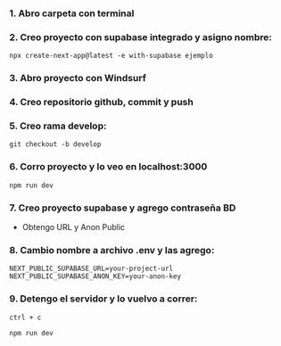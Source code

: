 ### 1. Abro carpeta con terminal

### 2. Creo proyecto con supabase integrado y asigno nombre:

```
npx create-next-app@latest -e with-supabase ejemplo
```

### 3. Abro proyecto con Windsurf

### 4. Creo repositorio github, commit y push

### 5. Creo rama develop:

```
git checkout -b develop
```

### 6. Corro proyecto y lo veo en localhost:3000

```
npm run dev
```

### 7. Creo proyecto supabase y agrego contraseña BD 

- Obtengo URL y Anon Public

### 8. Cambio nombre a archivo .env y las agrego:

```
NEXT_PUBLIC_SUPABASE_URL=your-project-url
NEXT_PUBLIC_SUPABASE_ANON_KEY=your-anon-key
```

### 9. Detengo el servidor y lo vuelvo a correr:

```
ctrl + c
```

```
npm run dev
```




